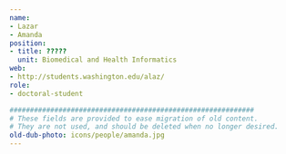 ```yaml
---
name:
- Lazar
- Amanda
position:
- title: ?????
  unit: Biomedical and Health Informatics
web:
- http://students.washington.edu/alaz/
role:
- doctoral-student

############################################################
# These fields are provided to ease migration of old content.
# They are not used, and should be deleted when no longer desired.
old-dub-photo: icons/people/amanda.jpg
---
```

